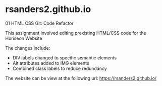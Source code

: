 # rsanders2.github.io 

01 HTML CSS Git: Code Refactor

This assignment involved editing prexisting HTML/CSS code for the Horiseon Website    

The changes include: 

- DIV labels changed to specific semantic elements       
- Alt attributes added to IMG elements     
- Combined class labels to reduce redundancy  

The website can be view at the following url: https://rsanders2.github.io/
